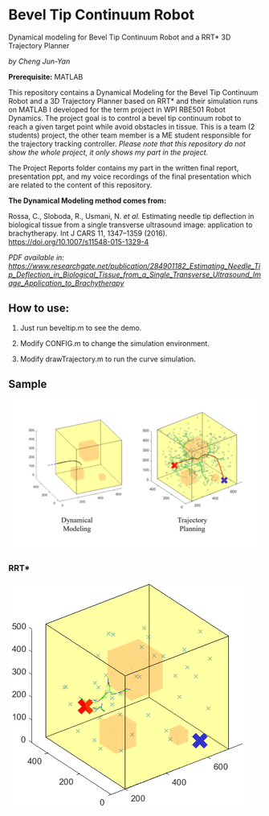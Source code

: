 # Bevel Tip Continuum Robot 
Dynamical modeling for Bevel Tip Continuum Robot and a RRT* 3D Trajectory Planner

*by Cheng Jun-Yan*

**Prerequisite:** MATLAB

This repository contains a Dynamical Modeling for the Bevel Tip Continuum Robot and a 3D Trajectory Planner based on RRT* and their simulation runs on MATLAB I developed for the term project in WPI RBE501 Robot Dynamics. The project goal is to control a bevel tip continuum robot to reach a given target point while avoid obstacles in tissue. This is a team (2 students) project, the other team member is a ME student responsible for the trajectory tracking controller. *Please note that this repository do not show the whole project, it only shows my part in the project.* 

The Project Reports folder contains my part in the written final report, presentation ppt, and my voice recordings of the final presentation which are related to the content of this repository.

**The Dynamical Modeling method comes from:** 

Rossa, C., Sloboda, R., Usmani, N. *et al.* Estimating needle tip deflection in biological tissue from a single transverse ultrasound image: application to brachytherapy. Int J CARS 11, 1347–1359 (2016). https://doi.org/10.1007/s11548-015-1329-4

*PDF available in: https://www.researchgate.net/publication/284901182_Estimating_Needle_Tip_Deflection_in_Biological_Tissue_from_a_Single_Transverse_Ultrasound_Image_Application_to_Brachytherapy*

## How to use:

1. Just run beveltip.m to see the demo.

2. Modify CONFIG.m to change the simulation environment.

3. Modify drawTrajectory.m to run the curve simulation.

## Sample

![image](https://github.com/chengjunyan1/Bevel-Tip-Continuum-Robot/raw/master/dm&rrt.png)

### RRT*

![image](https://github.com/chengjunyan1/Bevel-Tip-Continuum-Robot/raw/master/rrtgif.gif)
